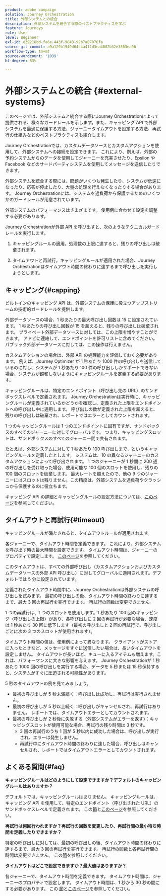 ```yaml
---
product: adobe campaign
solution: Journey Orchestration
title: 外部システムとの統合
description: 外部システムを統合する際のベストプラクティスを学ぶ
feature: Journeys
role: User
level: Beginner
exl-id: e39218bd-fa6e-443f-9843-92b7a07070fa
source-git-commit: a9a129b1949d64c4a412d3ea4002b32e3563ea96
workflow-type: tm+mt
source-wordcount: '1039'
ht-degree: 83%

---
```


# 外部システムとの統合 {#external-systems}

このページでは、外部システムと統合する際にJourney Orchestrationによって提供される、様々なガードレールを示します。また、キャッピング API で外部システムを最適に保護する方法、ジャーニータイムアウトを設定する方法、再試行の仕組みなどのベストプラクティスも紹介します。

Journey Orchestrationでは、カスタムデータソースとカスタムアクションを使用して、外部システムへの接続を設定できます。 これにより、例えば、外部の予約システムからのデータを使用してジャーニーを充実させたり、Epsilon や Facebook などのサードパーティシステムを使用してメッセージを送信したりできます。

外部システムを統合する際には、問題がいくつも発生したり、システムが低速になったり、応答が停止したり、大量の処理を行えなくなったりする場合があります。 Journey Orchestrationには、システムを過負荷から保護するためのいくつかのガードレールが用意されています。

外部システムのパフォーマンスはさまざまです。 使用例に合わせて設定を調整する必要があります。

Journey Orchestrationが外部 API を呼び出すと、次のようなテクニカルガードレールを実行します。

1. キャッピングルールの適用。処理数の上限に達すると、残りの呼び出しは破棄されます。

2. タイムアウトと再試行。キャッピングルールが適用された場合、Journey Orchestrationはタイムアウト時間の終わりに達するまで呼び出しを実行しようとします。

## キャッピング{#capping}

ビルトインのキャッピング API は、外部システムの保護に役立つアップストリームの技術的ガードレールを提供します。

外部データソースの場合、1 秒あたりの最大呼び出し回数は 15 に設定されています。 1 秒あたりの呼び出し回数が 15 を超えると、残りの呼び出しは破棄されます。 プライベート外部データソースに対しては、この上限を増やすことができます。 アドビに連絡して、エンドポイントを許可リストに含めてください。パブリック外部データソースに対しては、この操作は行えません。

カスタムアクションの場合は、外部 API の処理能力を評価しておく必要があります。 例えば、Journey Optimizer が 1 秒あたり 1000 件の呼び出しを送信しているのに対し、システムが 1 秒あたり 100 件の呼び出ししかサポートできない場合、システムが飽和しないようにキャッピングルールを定義する必要があります。

キャッピングルールは、特定のエンドポイント（呼び出し先の URL）のサンドボックスレベルで定義されます。 Journey Orchestrationは実行時に、キャッピングルールが定義されているかどうかを確認し、定義された上限をエンドポイントへの呼び出し中に適用します。 呼び出しの数が定義された上限を超えると、残りの呼び出しは破棄され、レポートではエラーとしてカウントされます。

1 つのキャッピングルールは 1 つのエンドポイントに固有ですが、サンドボックスのすべてのジャーニーに対してグローバルです。 つまり、キャッピングスロットは、サンドボックスのすべてのジャーニー間で共有されます。

たとえば、外部システムに対して 1 秒あたり 100 呼び出しまで、というキャッピングルールを定義したとします。 システムは、10 の異なるジャーニーのカスタムアクションによって呼び出されます。 1 つのジャーニーが 1 秒間に 200 通の呼び出しを受け取った場合、使用可能な 100 個のスロットを使用し、残りの 100 個のスロットを破棄します。 最大レートを超えたので、他の 9 つのジャーニーにはスロットは残りません。この精度は、外部システムを過負荷やクラッシュから保護するのに役立ちます。

キャッピング API の詳細とキャッピングルールの設定方法については、[このページ](../api/capping.md)を参照してください。

## タイムアウトと再試行{#timeout}

キャッピングルールが満たされると、タイムアウトルールが適用されます。

各ジャーニーで、タイムアウト時間を定義できます。 これにより、外部システムを呼び出す時の最大時間を設定できます。 タイムアウト時間は、ジャーニーのプロパティで設定します。 [このページ](../building-journeys/changing-properties.md#timeout_and_error)を参照してください。

このタイムアウトは、すべての外部呼び出し（カスタムアクションおよびカスタムデータソースの外部 API 呼び出し）に対してグローバルに適用されます。デフォルトでは 5 分に設定されています。

定義されたタイムアウト時間中に、Journey Orchestrationは外部システムの呼び出しを試みます。 最初の呼び出しの後、タイムアウト時間の終わりに達するまで、最大 3 回の再試行を実行できます。 再試行の回数は変更できません。

1 つの再試行は、1 つのスロットを使用します。1 秒あたり 100 回のキャッピング（呼び出しの上限）があり、各呼び出しに 2 回の再試行が必要な場合、速度は 1 秒あたり 30 回に低下します（最初の呼び出しと 2 回の再試行で、呼び出しごとに次の 3 つのスロットが使用されます）。

タイムアウト時間の値は、使用例によって異なります。 クライアントがストアに入ったときなど、メッセージをすぐに送信したい場合は、長いタイムアウトを設定しません。 タイムアウトが長いほど、キューに入るアイテムも増えます。これは、パフォーマンスに大きな影響を与えます。 Journey Orchestrationが 1 秒あたり 1000 回の呼び出しを実行する場合、データを 5 秒または 15 秒保持すると、システムがすぐに圧迫される可能性があります。

5 秒のタイムアウトの例を見てみましょう。

* 最初の呼び出しが 5 秒未満続く：呼び出しは成功し、再試行は実行されません。
* 最初の呼び出しが 5 秒以上続く：呼び出しがキャンセルされ、再試行はありません。 レポートでは、タイムアウトエラーとしてカウントされます。
* 最初の呼び出しが 2 秒後に失敗する（外部システムがエラーを返す）：キャッピングスロットが使用可能な場合、再試行の残り時間は 3 秒です。
   * 3 回の再試行のうち 1 回が 5 秒以内に成功した場合は、呼び出しが実行され、エラーは発生しません。
   * 再試行中にタイムアウト時間の終わりに達した場合、呼び出しはキャンセルされ、レポートではタイムアウトエラーとしてカウントされます。

## よくある質問{#faq}

**キャッピングルールはどのようにして設定できますか？デフォルトのキャッピングルールはありますか？**

デフォルトでは、キャッピングルールはありません。 キャッピングルールは、キャッピング API を使用して、特定のエンドポイント（呼び出された URL）のサンドボックスレベルで定義されます。 この[節](../about/external-systems.md#capping)と[このページ](../api/capping.md)を参照してください。

**再試行は何回行われますか？再試行の回数を変更したり、再試行間の最小待ち時間を定義したりできますか？**

特定の呼び出しに対しては、最初の呼び出しの後、タイムアウト時間の終わりに達するまで、最大 3 回の再試行を実行できます。 再試行の回数と各再試行間の時間は変更できません。 この[節](../about/external-systems.md#timeout)を参照してください。

**タイムアウトはどこで設定できますか？最大値はありますか？**

各ジャーニーで、タイムアウト時間を定義できます。 タイムアウト時間は、ジャーニーのプロパティで設定します。 タイムアウト時間は、1 秒から 30 秒の間にする必要があります。 この [節](../about/external-systems.md#timeout)と[このページ](../building-journeys/changing-properties.md#timeout_and_error)を参照してください。
